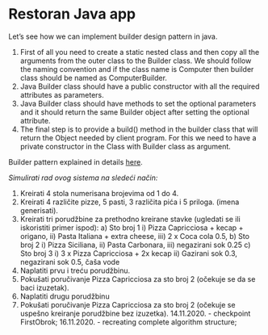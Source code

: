 
<html>
<h1>Restoran Java app</h1>

Let’s see how we can implement builder design pattern in java.
<ol>
<li>First of all you need to create a static nested class and then copy all the arguments from the outer class to the Builder class. We should follow the naming convention and if the class name is Computer then builder class should be named as ComputerBuilder.</li>
<li>Java Builder class should have a public constructor with all the required attributes as parameters.</li>
<li>Java Builder class should have methods to set the optional parameters and it should return the same Builder object after setting the optional attribute.</li>
<li>The final step is to provide a build() method in the builder class that will return the Object needed by client program. For this we need to have a private constructor in the Class with Builder class as argument.</li>
</ol>
Builder pattern explained in details <a href="https://www.journaldev.com/1425/builder-design-pattern-in-java" target="_blank">here</a>.
</html>


<i>Simulirati rad ovog sistema na sledeći način:</i>
1) Kreirati 4 stola numerisana brojevima od 1 do 4.
2) Kreirati 4 različite pizze, 5 pasti, 3 različita pića i 5 priloga. (imena generisati).
3) Kreirati tri porudžbine za prethodno kreirane stavke (ugledati se ili iskoristiti primer
ispod):
a) Sto broj 1
i) Pizza Capricciosa + kecap + origano,
ii) Pasta Italiana + extra cheese,
iii) 2 x Coca cola 0.5,
b) Sto broj 2
i) Pizza Siciliana,
ii) Pasta Carbonara,
iii) negazirani sok 0.25
c) Sto broj 3
i) 3 x Pizza Capricciosa + 2x kecap
ii) Gazirani sok 0.3, negazirani sok 0.5, čaša vode
4) Naplatiti prvu i treću porudžbinu.
5) Pokušati poručivanje Pizza Capricciosa za sto broj 2 (očekuje se da se baci izuzetak).
6) Naplatiti drugu porudžbinu
7) Pokušati poručivanje Pizza Capricciosa za sto broj 2 (očekuje se uspešno kreiranje
porudžbine bez izuzetka).
14.11.2020. - checkpoint FirstObrok;
16.11.2020. - recreating complete algorithm structure;
